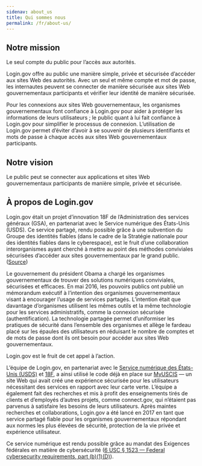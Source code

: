 ```yaml
---
sidenav: about_us
title: Qui sommes nous
permalink: /fr/about-us/
---
```

## Notre mission

Le seul compte du public pour l’accès aux autorités.

Login.gov offre au public une manière simple, privée et sécurisée d’accéder aux sites Web des autorités. Avec un seul et même compte et mot de passe, les internautes peuvent se connecter de manière sécurisée aux sites Web gouvernementaux participants et vérifier leur identité de manière sécurisée.

Pour les connexions aux sites Web gouvernementaux, les organismes gouvernementaux font confiance à Login.gov pour aider à protéger les informations de leurs utilisateurs ; le public quant à lui fait confiance à Login.gov pour simplifier le processus de connexion. L’utilisation de Login.gov permet d’éviter d’avoir à se souvenir de plusieurs identifiants et mots de passe à chaque accès aux sites Web gouvernementaux participants.

## Notre vision

Le public peut se connecter aux applications et sites Web gouvernementaux participants de manière simple, privée et sécurisée.

## À propos de Login.gov 

Login.gov était un projet d’innovation 18F de l’Administration des services généraux (GSA), en partenariat avec le Service numérique des États-Unis (USDS). Ce service partagé, rendu possible grâce à une subvention du Groupe des identités fiables (dans le cadre de la Stratégie nationale pour des identités fiables dans le cyberespace), est le fruit d’une collaboration interorganismes ayant cherché à mettre au point des méthodes conviviales sécurisées d’accéder aux sites gouvernementaux par le grand public. ([Source](https://www.nextgov.com/digital-government/2017/01/logingov-moving-ahead/228515/))

Le gouvernement du président Obama a chargé les organismes gouvernementaux de trouver des solutions numériques conviviales, sécurisées et efficaces. En mai 2016, les pouvoirs publics ont publié un mémorandum exécutif à l’intention des organismes gouvernementaux visant à encourager l’usage de services partagés. L’intention était que davantage d’organismes utilisent les mêmes outils et la même technologie pour les services administratifs, comme la connexion sécurisée (authentification). La technologie partagée permet d’uniformiser les pratiques de sécurité dans l’ensemble des organismes et allège le fardeau placé sur les épaules des utilisateurs en réduisant le nombre de comptes et de mots de passe dont ils ont besoin pour accéder aux sites Web gouvernementaux. 

Login.gov est le fruit de cet appel à l’action.

L’équipe de Login.gov, en partenariat avec le [Service numérique des États-Unis (USDS)](https://www.usds.gov/) et [18F](https://18f.gsa.gov/), a ainsi utilisé le code déjà en place sur [MyUSCIS](https://my.uscis.gov/) — un site Web qui avait créé une expérience sécurisée pour les utilisateurs nécessitant des services en rapport avec leur carte verte. L’équipe a également fait des recherches et mis à profit des enseignements tirés de clients et d’employés d’autres projets, comme connect.gov, qui n’étaient pas parvenus à satisfaire les besoins de leurs utilisateurs. Après maintes recherches et collaborations, Login.gov a été lancé en 2017 en tant que service partagé fiable pour les organismes gouvernementaux répondant aux normes les plus élevées de sécurité, protection de la vie privée et expérience utilisateur. 

Ce service numérique est rendu possible grâce au mandat des Exigences fédérales en matière de cybersécurité  ([6 USC § 1523 — Federal cybersecurity requirements, part (b)(1)(D)](https://uscode.house.gov/view.xhtml?req=6+USC+1523:+Federal+cybersecurity+requirements)).
